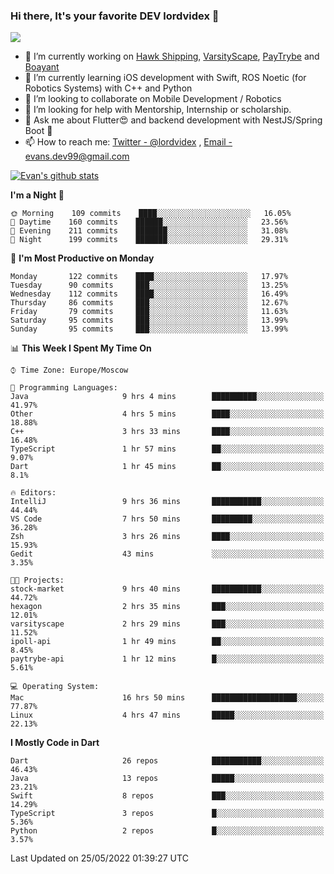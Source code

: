 ### Hi there, It's your favorite DEV lordvidex 👋
<img src="https://komarev.com/ghpvc/?username=lordvidex&label=Views&color=blue&style=plastic" />
<!--
**lordvidex/lordvidex** is a ✨ _special_ ✨ repository because its `README.md` (this file) appears on your GitHub profile.
Here are some ideas to get you started:
-->

- 🔭 I’m currently working on [Hawk Shipping](https://hawkshipping.com), [VarsityScape](https://varsityscape.com), [PayTrybe](https://www.paytrybe.com) and [Boayant](https://www.github.com/boayant-dev)
- 🌱 I’m currently learning iOS development with Swift, ROS Noetic (for Robotics Systems) with C++ and Python
- 👯 I’m looking to collaborate on Mobile Development / Robotics
- 🤔 I’m looking for help with Mentorship, Internship or scholarship.
- 💬 Ask me about Flutter😍 and backend development with NestJS/Spring Boot 🔮
- 📫 How to reach me: [Twitter - @lordvidex](https://twitter.com/lordvidex) , [Email - evans.dev99@gmail.com](mailto:evans.dev99@gmail.com?body=Hello%20Evans,)

<div>
<!-- <a href="https://github.com/lordvidex">
  <img src="https://github-readme-stats.vercel.app/api/top-langs/?username=lordvidex&theme=light" />
</a>    -->
<!-- [![Top Langs](https://github-readme-stats.vercel.app/api/top-langs/?username=lordvidex)](https://github.com/lordvidex/)  -->

<a href="https://github.com/lordvidex">
 <img src="https://github-readme-stats.vercel.app/api?username=lordvidex&show_icons=true&theme=light&line_height=27" alt="Evan's github stats"/>
</a>
</div>


<!--
  <a href="https://github.com/iampawan/FlutterExampleApps">
    <img align="center" src="https://github-readme-stats.vercel.app/api/pin/?username=iampawan&repo=FlutterExampleApps&theme=light" />

  </a>
  <a href="https://github.com/iampawan/VelocityX">
   <img align="center" src="https://github-readme-stats.vercel.app/api/pin/?username=iampawan&repo=VelocityX&theme=light" />
  </a>
-->
<!--START_SECTION:waka-->
**I'm a Night 🦉** 

```text
🌞 Morning    109 commits    ████░░░░░░░░░░░░░░░░░░░░░   16.05% 
🌆 Daytime    160 commits    ██████░░░░░░░░░░░░░░░░░░░   23.56% 
🌃 Evening    211 commits    ███████░░░░░░░░░░░░░░░░░░   31.08% 
🌙 Night      199 commits    ███████░░░░░░░░░░░░░░░░░░   29.31%

```
📅 **I'm Most Productive on Monday** 

```text
Monday       122 commits    ████░░░░░░░░░░░░░░░░░░░░░   17.97% 
Tuesday      90 commits     ███░░░░░░░░░░░░░░░░░░░░░░   13.25% 
Wednesday    112 commits    ████░░░░░░░░░░░░░░░░░░░░░   16.49% 
Thursday     86 commits     ███░░░░░░░░░░░░░░░░░░░░░░   12.67% 
Friday       79 commits     ███░░░░░░░░░░░░░░░░░░░░░░   11.63% 
Saturday     95 commits     ███░░░░░░░░░░░░░░░░░░░░░░   13.99% 
Sunday       95 commits     ███░░░░░░░░░░░░░░░░░░░░░░   13.99%

```


📊 **This Week I Spent My Time On** 

```text
⌚︎ Time Zone: Europe/Moscow

💬 Programming Languages: 
Java                     9 hrs 4 mins        ██████████░░░░░░░░░░░░░░░   41.97% 
Other                    4 hrs 5 mins        ████░░░░░░░░░░░░░░░░░░░░░   18.88% 
C++                      3 hrs 33 mins       ████░░░░░░░░░░░░░░░░░░░░░   16.48% 
TypeScript               1 hr 57 mins        ██░░░░░░░░░░░░░░░░░░░░░░░   9.07% 
Dart                     1 hr 45 mins        ██░░░░░░░░░░░░░░░░░░░░░░░   8.1%

🔥 Editors: 
IntelliJ                 9 hrs 36 mins       ███████████░░░░░░░░░░░░░░   44.44% 
VS Code                  7 hrs 50 mins       █████████░░░░░░░░░░░░░░░░   36.28% 
Zsh                      3 hrs 26 mins       ████░░░░░░░░░░░░░░░░░░░░░   15.93% 
Gedit                    43 mins             ░░░░░░░░░░░░░░░░░░░░░░░░░   3.35%

🐱‍💻 Projects: 
stock-market             9 hrs 40 mins       ███████████░░░░░░░░░░░░░░   44.72% 
hexagon                  2 hrs 35 mins       ███░░░░░░░░░░░░░░░░░░░░░░   12.01% 
varsityscape             2 hrs 29 mins       ███░░░░░░░░░░░░░░░░░░░░░░   11.52% 
ipoll-api                1 hr 49 mins        ██░░░░░░░░░░░░░░░░░░░░░░░   8.45% 
paytrybe-api             1 hr 12 mins        █░░░░░░░░░░░░░░░░░░░░░░░░   5.61%

💻 Operating System: 
Mac                      16 hrs 50 mins      ███████████████████░░░░░░   77.87% 
Linux                    4 hrs 47 mins       █████░░░░░░░░░░░░░░░░░░░░   22.13%

```

**I Mostly Code in Dart** 

```text
Dart                     26 repos            ███████████░░░░░░░░░░░░░░   46.43% 
Java                     13 repos            █████░░░░░░░░░░░░░░░░░░░░   23.21% 
Swift                    8 repos             ███░░░░░░░░░░░░░░░░░░░░░░   14.29% 
TypeScript               3 repos             █░░░░░░░░░░░░░░░░░░░░░░░░   5.36% 
Python                   2 repos             █░░░░░░░░░░░░░░░░░░░░░░░░   3.57%

```



 Last Updated on 25/05/2022 01:39:27 UTC
<!--END_SECTION:waka-->
